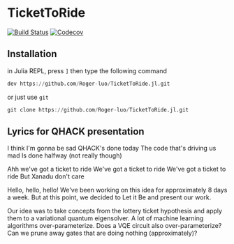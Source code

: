 # TicketToRide

[![Build Status](https://travis-ci.com/Roger-luo/TicketToRide.jl.svg?branch=master)](https://travis-ci.com/Roger-luo/TicketToRide.jl)
[![Codecov](https://codecov.io/gh/Roger-luo/TicketToRide.jl/branch/master/graph/badge.svg)](https://codecov.io/gh/Roger-luo/TicketToRide.jl)

## Installation

in Julia REPL, press `]` then type the following command

```jl
dev https://github.com/Roger-luo/TicketToRide.jl.git
```

or just use `git`

```jl
git clone https://github.com/Roger-luo/TicketToRide.jl.git
```

## Lyrics for QHACK presentation

I think I'm gonna be sad
QHACK's done today
The code that's driving us mad
Is done halfway (not really though)

Ahh we've got a ticket to ride
We've got a ticket to ride
We've got a ticket to ride
But Xanadu don't care

Hello, hello, hello!
We've been working on this idea for approximately 8 days a week. 
But at this point, we decided to Let it Be and present our work.

Our idea was to take concepts from the lottery ticket hypothesis and apply them 
to a variational quantum eigensolver. A lot of machine learning algorithms 
over-parameterize. Does a VQE circuit also over-parameterize? Can we prune away
gates that are doing nothing (approximately)?

